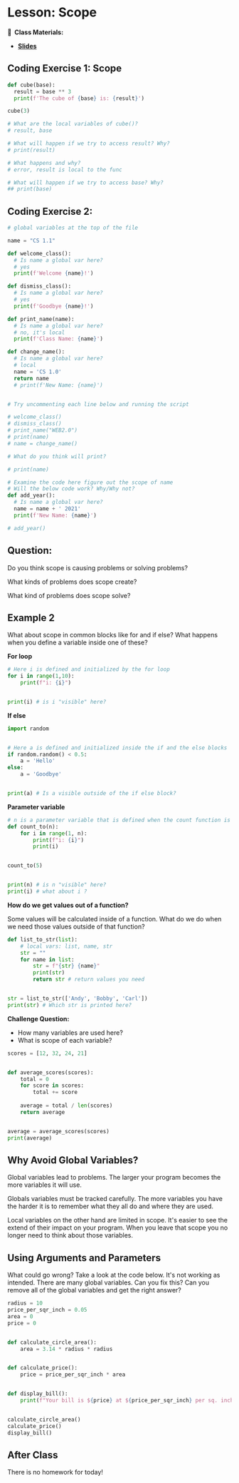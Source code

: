 <!-- .slide: data-background="./Images/header.svg" data-background-repeat="none" data-background-size="40% 40%" data-background-position="center 10%" class="header" -->
# Lesson: Scope

<!-- Put a link to the slides so that students can find them -->

**📝 &nbsp;Class Materials:** 
  <!-- Put a link to the slides -->
* [**Slides**](https://docs.google.com/presentation/d/1gkC9pYcR2eW2oTo4bndZmBiRoAIl4Uwv5j4W2SVgZGw/edit#slide=id.p1)

## Coding Exercise 1: Scope

```python
def cube(base):
  result = base ** 3
  print(f'The cube of {base} is: {result}')

cube(3)

# What are the local variables of cube()?
# result, base

# What will happen if we try to access result? Why?
# print(result)

# What happens and why?
# error, result is local to the func

# What will happen if we try to access base? Why?
## print(base)
```

## Coding Exercise 2:

```python
# global variables at the top of the file

name = "CS 1.1"

def welcome_class():
  # Is name a global var here?
  # yes
  print(f'Welcome {name}!')

def dismiss_class():
  # Is name a global var here?
  # yes
  print(f'Goodbye {name}!')

def print_name(name):
  # Is name a global var here? 
  # no, it's local
  print(f'Class Name: {name}')

def change_name():
  # Is name a global var here?
  # local
  name = 'CS 1.0' 
  return name
  # print(f'New Name: {name}')


# Try uncommenting each line below and running the script

# welcome_class()
# dismiss_class()
# print_name("WEB2.0") 
# print(name)
# name = change_name()

# What do you think will print?

# print(name)

# Examine the code here figure out the scope of name
# Will the below code work? Why/Why not?
def add_year(): 
  # Is name a global var here?
  name = name + ' 2021'
  print(f'New Name: {name}')

# add_year()
```

<!-- > -->

## Question: 

Do you think scope is causing problems or solving problems? 

What kinds of problems does scope create? 

What kind of problems does scope solve? 

## Example 2

What about scope in common blocks like for and if else? What happens when you define a variable inside one of these? 

**For loop**

```python 
# Here i is defined and initialized by the for loop
for i in range(1,10):
    print(f"i: {i}")


print(i) # is i "visible" here?  
```

**If else**

```python
import random


# Here a is defined and initialized inside the if and the else blocks
if random.random() < 0.5:
    a = 'Hello'
else:
    a = 'Goodbye'


print(a) # Is a visible outside of the if else block?
```

**Parameter variable**

```python
# n is a parameter variable that is defined when the count function is called
def count_to(n):
    for i in range(1, n):
        print(f"i: {i}")
        print(i)


count_to(5)


print(n) # is n "visible" here?
print(i) # what about i ?
```

**How do we get values out of a function?**

Some values will be calculated inside of a function. What do we do when we need those values outside of that function? 

```python
def list_to_str(list):
    # local vars: list, name, str
    str = "" 
    for name in list: 
        str = f"{str} {name}"
        print(str)
        return str # return values you need


str = list_to_str(['Andy', 'Bobby', 'Carl'])
print(str) # Which str is printed here? 
```

**Challenge Question:**

- How many variables are used here? 
- What is scope of each variable? 

```python
scores = [12, 32, 24, 21]


def average_scores(scores):
    total = 0
    for score in scores:
        total += score
	
    average = total / len(scores)
    return average


average = average_scores(scores)
print(average)
```

## Why Avoid Global Variables? 

Global variables lead to problems. The larger your program becomes the more variables it will use. 

Globals variables must be tracked carefully. The more variables you have the harder it is to remember what they all do and where they are used. 

Local variables on the other hand are limited in scope. It's easier to see the extend of their impact on your program. When you leave that scope you no longer need to think about those variables. 

## Using Arguments and Parameters

What could go wrong? Take a look at the code below. It's not working as intended. There are many global variables. Can you fix this? Can you remove all of the global variables and get the right answer? 

```python
radius = 10
price_per_sqr_inch = 0.05
area = 0
price = 0


def calculate_circle_area():
    area = 3.14 * radius * radius


def calculate_price():
    price = price_per_sqr_inch * area


def display_bill():
    print(f"Your bill is ${price} at ${price_per_sqr_inch} per sq. inch toal area {area}")


calculate_circle_area()
calculate_price()
display_bill()
```

## After Class

There is no homework for today! 
